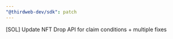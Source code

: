 ```yaml
---
"@thirdweb-dev/sdk": patch
---
```


[SOL] Update NFT Drop API for claim conditions + multiple fixes
